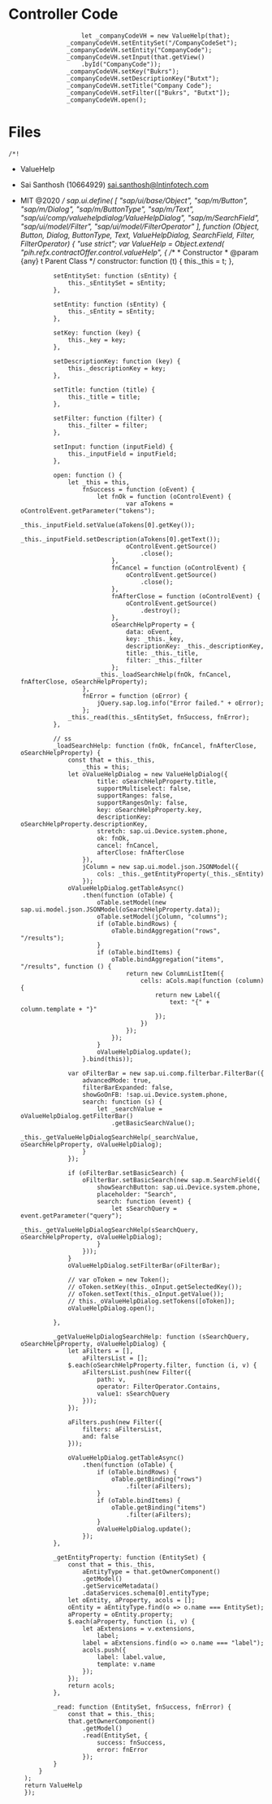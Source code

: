 # Controller Code

    					let _companyCodeVH = new ValueHelp(that);
					_companyCodeVH.setEntitySet("/CompanyCodeSet");
					_companyCodeVH.setEntity("CompanyCode");
					_companyCodeVH.setInput(that.getView()
						.byId("CompanyCode"));
					_companyCodeVH.setKey("Bukrs");
					_companyCodeVH.setDescriptionKey("Butxt");
					_companyCodeVH.setTitle("Company Code");
					_companyCodeVH.setFilter(["Bukrs", "Butxt"]);
					_companyCodeVH.open();

# Files

    /*!
 * ValueHelp
 * Sai Santhosh (10664929) <sai.santhosh@lntinfotech.com>
 * MIT @2020
 */
sap.ui.define(
	[
		"sap/ui/base/Object",
		"sap/m/Button",
		"sap/m/Dialog",
		"sap/m/ButtonType",
		"sap/m/Text",
		"sap/ui/comp/valuehelpdialog/ValueHelpDialog",
		"sap/m/SearchField",
		"sap/ui/model/Filter",
		"sap/ui/model/FilterOperator"
	],
	function (Object, Button, Dialog, ButtonType, Text, ValueHelpDialog, SearchField, Filter, FilterOperator) {
		"use strict";
		var ValueHelp = Object.extend(
			"pih.refx.contractOffer.control.valueHelp", {
				/**
				 * Constructor
				 * @param {any} t Parent Class
				 */
				constructor: function (t) {
					this._this = t;
				},

				setEntitySet: function (sEntity) {
					this._sEntitySet = sEntity;
				},

				setEntity: function (sEntity) {
					this._sEntity = sEntity;
				},

				setKey: function (key) {
					this._key = key;
				},

				setDescriptionKey: function (key) {
					this._descriptionKey = key;
				},

				setTitle: function (title) {
					this._title = title;
				},

				setFilter: function (filter) {
					this._filter = filter;
				},

				setInput: function (inputField) {
					this._inputField = inputField;
				},

				open: function () {
					let _this = this,
						fnSuccess = function (oEvent) {
							let fnOk = function (oControlEvent) {
									var aTokens = oControlEvent.getParameter("tokens");
									_this._inputField.setValue(aTokens[0].getKey());
									_this._inputField.setDescription(aTokens[0].getText());
									oControlEvent.getSource()
										.close();
								},
								fnCancel = function (oControlEvent) {
									oControlEvent.getSource()
										.close();
								},
								fnAfterClose = function (oControlEvent) {
									oControlEvent.getSource()
										.destroy();
								},
								oSearchHelpProperty = {
									data: oEvent,
									key: _this._key,
									descriptionKey: _this._descriptionKey,
									title: _this._title,
									filter: _this._filter
								};
							_this._loadSearchHelp(fnOk, fnCancel, fnAfterClose, oSearchHelpProperty);
						},
						fnError = function (oError) {
							jQuery.sap.log.info("Error failed." + oError);
						};
					_this._read(this._sEntitySet, fnSuccess, fnError);
				},

				// ss
				_loadSearchHelp: function (fnOk, fnCancel, fnAfterClose, oSearchHelpProperty) {
					const that = this._this,
						_this = this;
					let oValueHelpDialog = new ValueHelpDialog({
							title: oSearchHelpProperty.title,
							supportMultiselect: false,
							supportRanges: false,
							supportRangesOnly: false,
							key: oSearchHelpProperty.key,
							descriptionKey: oSearchHelpProperty.descriptionKey,
							stretch: sap.ui.Device.system.phone,
							ok: fnOk,
							cancel: fnCancel,
							afterClose: fnAfterClose
						}),
						jColumn = new sap.ui.model.json.JSONModel({
							cols: _this._getEntityProperty(_this._sEntity)
						});
					oValueHelpDialog.getTableAsync()
						.then(function (oTable) {
							oTable.setModel(new sap.ui.model.json.JSONModel(oSearchHelpProperty.data));
							oTable.setModel(jColumn, "columns");
							if (oTable.bindRows) {
								oTable.bindAggregation("rows", "/results");
							}
							if (oTable.bindItems) {
								oTable.bindAggregation("items", "/results", function () {
									return new ColumnListItem({
										cells: aCols.map(function (column) {
											return new Label({
												text: "{" + column.template + "}"
											});
										})
									});
								});
							}
							oValueHelpDialog.update();
						}.bind(this));

					var oFilterBar = new sap.ui.comp.filterbar.FilterBar({
						advancedMode: true,
						filterBarExpanded: false,
						showGoOnFB: !sap.ui.Device.system.phone,
						search: function (s) {
							let _searchValue = oValueHelpDialog.getFilterBar()
								.getBasicSearchValue();
							_this._getValueHelpDialogSearchHelp(_searchValue, oSearchHelpProperty, oValueHelpDialog);
						}
					});

					if (oFilterBar.setBasicSearch) {
						oFilterBar.setBasicSearch(new sap.m.SearchField({
							showSearchButton: sap.ui.Device.system.phone,
							placeholder: "Search",
							search: function (event) {
								let sSearchQuery = event.getParameter("query");
								_this._getValueHelpDialogSearchHelp(sSearchQuery, oSearchHelpProperty, oValueHelpDialog);
							}
						}));
					}
					oValueHelpDialog.setFilterBar(oFilterBar);

					// var oToken = new Token();
					// oToken.setKey(this._oInput.getSelectedKey());
					// oToken.setText(this._oInput.getValue());
					// this._oValueHelpDialog.setTokens([oToken]);
					oValueHelpDialog.open();

				},

				_getValueHelpDialogSearchHelp: function (sSearchQuery, oSearchHelpProperty, oValueHelpDialog) {
					let aFilters = [],
						aFiltersList = [];
					$.each(oSearchHelpProperty.filter, function (i, v) {
						aFiltersList.push(new Filter({
							path: v,
							operator: FilterOperator.Contains,
							value1: sSearchQuery
						}));
					});

					aFilters.push(new Filter({
						filters: aFiltersList,
						and: false
					}));

					oValueHelpDialog.getTableAsync()
						.then(function (oTable) {
							if (oTable.bindRows) {
								oTable.getBinding("rows")
									.filter(aFilters);
							}
							if (oTable.bindItems) {
								oTable.getBinding("items")
									.filter(aFilters);
							}
							oValueHelpDialog.update();
						});
				},

				_getEntityProperty: function (EntitySet) {
					const that = this._this,
						aEntityType = that.getOwnerComponent()
						.getModel()
						.getServiceMetadata()
						.dataServices.schema[0].entityType;
					let oEntity, aProperty, acols = [];
					oEntity = aEntityType.find(o => o.name === EntitySet);
					aProperty = oEntity.property;
					$.each(aProperty, function (i, v) {
						let aExtensions = v.extensions,
							label;
						label = aExtensions.find(o => o.name === "label");
						acols.push({
							label: label.value,
							template: v.name
						});
					});
					return acols;
				},

				_read: function (EntitySet, fnSuccess, fnError) {
					const that = this._this;
					that.getOwnerComponent()
						.getModel()
						.read(EntitySet, {
							success: fnSuccess,
							error: fnError
						});
				}
			}
		);
		return ValueHelp
		});
